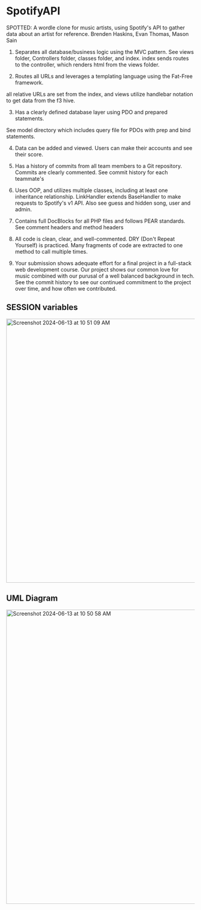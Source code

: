 # SpotifyAPI
SPOTTED:
A wordle clone for music artists, using Spotify's API to gather data about an artist for reference.
Brenden Haskins, Evan Thomas, Mason Sain
1. Separates all database/business logic using the MVC pattern.
See views folder, Controllers folder, classes folder, and index. 
index sends routes to the controller, which renders html from the views folder.

2. Routes all URLs and leverages a templating language using the Fat-Free framework.

all relative URLs are set from the index, and views utilize handlebar notation to get data from the f3 hive.

3. Has a clearly defined database layer using PDO and prepared statements.

See model directory which includes query file for PDOs with prep and bind statements.

4. Data can be added and viewed.
Users can make their accounts and see their score.
5. Has a history of commits from all team members to a Git repository. Commits are clearly commented.
See commit history for each teammate's 

6. Uses OOP, and utilizes multiple classes, including at least one inheritance relationship.
LinkHandler extends BaseHandler to make requests to Spotify's v1 API.
Also see guess and hidden song, user and admin.
7. Contains full DocBlocks for all PHP files and follows PEAR standards.
See comment headers and method headers
8. All code is clean, clear, and well-commented. DRY (Don't Repeat Yourself) is practiced.
    Many fragments of code are extracted to one method to call multiple times.
9. Your submission shows adequate effort for a final project in a full-stack web development course.
Our project shows our common love for music combined with our purusal of a well balanced background in tech. See the commit history to see our continued commitment to the project over time, and how often we contributed.

## SESSION variables
<img width="706" alt="Screenshot 2024-06-13 at 10 51 09 AM" src="https://github.com/BrendenHaskins/SpotifyAPI/assets/93852560/932f2c28-2fea-4115-9238-69c39199852f">

## UML Diagram
<img width="787" alt="Screenshot 2024-06-13 at 10 50 58 AM" src="https://github.com/BrendenHaskins/SpotifyAPI/assets/93852560/eed6d74a-184a-42b4-b2fa-0af1d4d92308">


